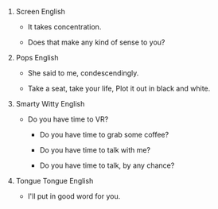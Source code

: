 1. Screen English

    - It takes concentration.

    - Does that make any kind of sense to you?

2. Pops English

    - She said to me, condescendingly.

    - Take a seat, take your life, Plot it out in black and white.

3. Smarty Witty English

    - Do you have time to VR?

        - Do you have time to grab some coffee?

        - Do you have time to talk with me?

        - Do you have time to talk, by any chance?

4. Tongue Tongue English

    - I'll put in good word for you.
    